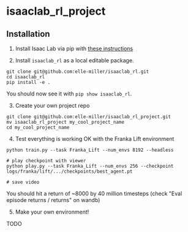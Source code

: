 # isaaclab_rl_project

## Installation

1. Install Isaac Lab via pip with [these instructions](https://isaac-sim.github.io/IsaacLab/main/source/setup/installation/isaaclab_pip_installation.html)

2. Install `isaaclab_rl` as a local editable package.

```
git clone git@github.com:elle-miller/isaaclab_rl.git
cd isaaclab_rl
pip install -e .
```
You should now see it with `pip show isaaclab_rl`.

3. Create your own project repo 

```
git clone git@github.com:elle-miller/isaaclab_rl_project.git
mv isaaclab_rl_project my_cool_project_name
cd my_cool_project_name
```

4. Test everything is working OK with the Franka Lift environment
```
python train.py --task Franka_Lift --num_envs 8192 --headless

# play checkpoint with viewer
python play.py --task Franka_Lift --num_envs 256 --checkpoint logs/franka/lift/.../checkpoints/best_agent.pt

# save video
```
You should hit a return of ~8000 by 40 million timesteps (check "Eval episode returns / returns" on wandb)

5. Make your own environment!

TODO

